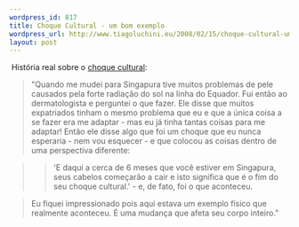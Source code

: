 ```yaml
--- 
wordpress_id: 817
title: Choque Cultural - um bom exemplo
wordpress_url: http://www.tiagoluchini.eu/2008/02/15/choque-cultural-um-bom-exemplo/
layout: post
---
```

 História real sobre o <a href="http://www.tiagoluchini.eu/2008/02/12/choque-cultural/">choque cultural</a>:
<blockquote>"Quando me mudei para Singapura tive muitos problemas de pele causados pela forte radiação do sol na linha do Equador. Fui então ao dermatologista e perguntei o que fazer. Ele disse que muitos expatriados tinham o mesmo problema que eu e que a única coisa a se fazer era me adaptar - mas eu já tinha tantas coisas para me adaptar! Então ele disse algo que foi um choque que eu nunca esperaria - nem vou esquecer - e que colocou as coisas dentro de uma perspectiva diferente:</blockquote>
<blockquote>
<blockquote>'E daqui a cerca de 6 meses que você estiver em Singapura, seus cabelos começarão a cair e isto significa que é o fim do seu choque cultural.' - e, de fato, foi o que aconteceu.</blockquote>
</blockquote>
<blockquote>Eu fiquei impressionado pois aqui estava um exemplo físico que realmente aconteceu. É uma mudança que afeta seu corpo inteiro."</blockquote>
